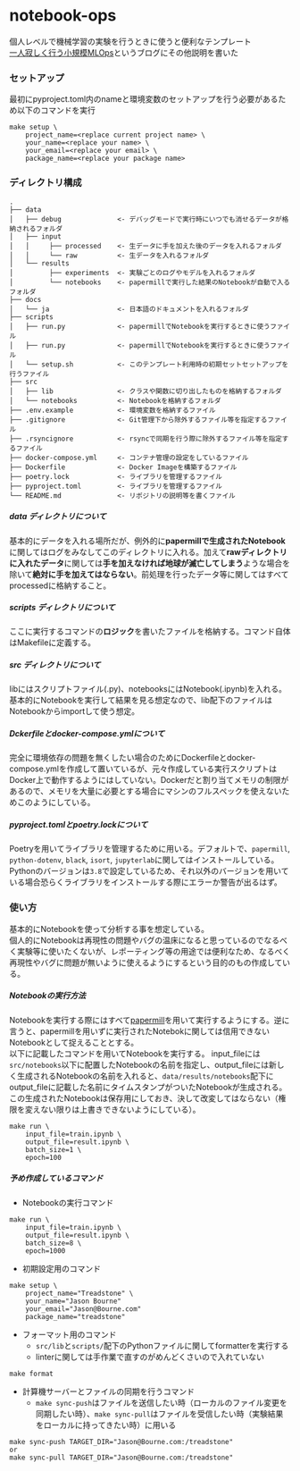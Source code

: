 # notebook-ops
個人レベルで機械学習の実験を行うときに使うと便利なテンプレート  
[一人寂しく行う小規模MLOps](https://k0tk267.github.io/posts/minimal-mlops)というブログにその他説明を書いた

### セットアップ
最初にpyproject.toml内のnameと環境変数のセットアップを行う必要があるため以下のコマンドを実行
```
make setup \
    project_name=<replace current project name> \
    your_name=<replace your name> \
    your_email=<replace your email> \
    package_name=<replace your package name>
```

### ディレクトリ構成
```
.
├── data
│   ├── debug              <- デバッグモードで実行時にいつでも消せるデータが格納されるフォルダ
│   ├── input
│   │     ├── processed    <- 生データに手を加えた後のデータを入れるフォルダ
│   │     └── raw          <- 生データを入れるフォルダ
│   └── results
│         ├── experiments  <- 実験ごとのログやモデルを入れるフォルダ
│         └── notebooks    <- papermillで実行した結果のNotebookが自動で入るフォルダ
├── docs
│   └── ja                 <- 日本語のドキュメントを入れるフォルダ
├── scripts
│   ├── run.py             <- papermillでNotebookを実行するときに使うファイル
│   ├── run.py             <- papermillでNotebookを実行するときに使うファイル
│   └── setup.sh           <- このテンプレート利用時の初期セットセットアップを行うファイル
├── src
│   ├── lib                <- クラスや関数に切り出したものを格納するフォルダ
│   └── notebooks          <- Notebookを格納するフォルダ
├── .env.example           <- 環境変数を格納するファイル
├── .gitignore             <- Git管理下から除外するファイル等を指定するファイル
├── .rsyncignore           <- rsyncで同期を行う際に除外するファイル等を指定するファイル
├── docker-compose.yml     <- コンテナ管理の設定をしているファイル
├── Dockerfile             <- Docker Imageを構築するファイル
├── poetry.lock            <- ライブラリを管理するファイル
├── pyproject.toml         <- ライブラリを管理するファイル
└── README.md              <- リポジトリの説明等を書くファイル
```

##### data ディレクトリについて
基本的にデータを入れる場所だが、例外的に**papermillで生成されたNotebook**に関してはログをみなしてこのディレクトリに入れる。加えて**rawディレクトリに入れたデータ**に関しては**手を加えなければ地球が滅亡してしまう**ような場合を除いて**絶対に手を加えてはならない**。前処理を行ったデータ等に関してはすべてprocessedに格納すること。

##### scripts ディレクトリについて
ここに実行するコマンドの**ロジック**を書いたファイルを格納する。コマンド自体はMakefileに定義する。

##### src ディレクトリについて
libにはスクリプトファイル(.py)、notebooksにはNotebook(.ipynb)を入れる。基本的にNotebookを実行して結果を見る想定なので、lib配下のファイルはNotebookからimportして使う想定。

##### Dckerfileとdocker-compose.ymlについて
完全に環境依存の問題を無くしたい場合のためにDockerfileとdocker-compose.ymlを作成して置いているが、元々作成している実行スクリプトはDocker上で動作するようにはしていない。Dockerだと割り当てメモリの制限があるので、メモリを大量に必要とする場合にマシンのフルスペックを使えないためこのようにしている。

##### pyproject.tomlとpoetry.lockについて
Poetryを用いてライブラリを管理するために用いる。デフォルトで、`papermill`, `python-dotenv`, `black`, `isort`, `jupyterlab`に関してはインストールしている。Pythonのバージョンは`3.8`で設定しているため、それ以外のバージョンを用いている場合恐らくライブラリをインストールする際にエラーか警告が出るはず。

### 使い方
基本的にNotebookを使って分析する事を想定している。  
個人的にNotebookは再現性の問題やバグの温床になると思っているのでなるべく実験等に使いたくないが、レポーティング等の用途では便利なため、なるべく再現性やバグに問題が無いように使えるようにするという目的のもの作成している。
##### Notebookの実行方法
Notebookを実行する際にはすべて[papermill](https://github.com/nteract/papermill)を用いて実行するようにする。逆に言うと、papermillを用いずに実行されたNotebokに関しては信用できないNotebookとして捉えることとする。  
以下に記載したコマンドを用いてNotebookを実行する。
input_fileには`src/notebooks`以下に配置したNotebookの名前を指定し、output_fileには新しく生成されるNotebookの名前を入れると、`data/results/notebooks`配下にoutput_fileに記載した名前にタイムスタンプがついたNotebookが生成される。この生成されたNotebookは保存用にしておき、決して改変してはならない（権限を変えない限りは上書きできないようにしている）。
```
make run \
    input_file=train.ipynb \
    output_file=result.ipynb \
    batch_size=1 \
    epoch=100
```

##### 予め作成しているコマンド
- Notebookの実行コマンド
```
make run \
    input_file=train.ipynb \
    output_file=result.ipynb \
    batch_size=8 \
    epoch=1000
```
- 初期設定用のコマンド
```
make setup \
    project_name="Treadstone" \
    your_name="Jason Bourne"
    your_email="Jason@Bourne.com"
    package_name="treadstone"
```
- フォーマット用のコマンド
  - `src/lib`と`scripts/`配下のPythonファイルに関してformatterを実行する
  - linterに関しては手作業で直すのがめんどくさいので入れていない
```
make format
```

- 計算機サーバーとファイルの同期を行うコマンド
  - `make sync-push`はファイルを送信したい時（ローカルのファイル変更を同期したい時）、`make sync-pull`はファイルを受信したい時（実験結果をローカルに持ってきたい時）に用いる
```
make sync-push TARGET_DIR="Jason@Bourne.com:/treadstone"
or
make sync-pull TARGET_DIR="Jason@Bourne.com:/treadstone"
```